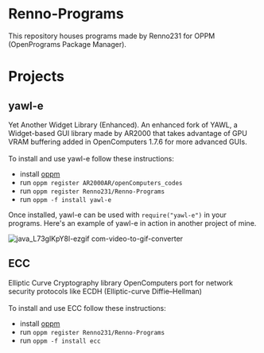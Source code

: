 # Renno-Programs
This repository houses programs made by Renno231 for OPPM (OpenPrograms Package Manager).

# Projects
## yawl-e
Yet Another Widget Library (Enhanced). An enhanced fork of YAWL, a Widget-based GUI library made by AR2000 that takes advantage of GPU VRAM buffering added in OpenComputers 1.7.6 for more advanced GUIs.
<br><br> To install and use yawl-e follow these instructions:
- install [oppm](https://ocdoc.cil.li/tutorial:program:oppm)
- run `oppm register AR2000AR/openComputers_codes`
- run `oppm register Renno231/Renno-Programs`
- run `oppm -f install yawl-e`

Once installed, yawl-e can be used with `require("yawl-e")` in your programs.
Here's an example of yawl-e in action in another project of mine.

![java_L73glKpY8l-ezgif com-video-to-gif-converter](https://github.com/Renno231/Renno-Programs/assets/75190549/d81f54f3-d4f1-42af-aa90-b245ecd3b330)


## ECC
Elliptic Curve Cryptography library OpenComputers port for network security protocols like ECDH (Elliptic-curve Diffie–Hellman)
<br><br> To install and use ECC follow these instructions:
- install [oppm](https://ocdoc.cil.li/tutorial:program:oppm)
- run `oppm register Renno231/Renno-Programs`
- run `oppm -f install ecc`
